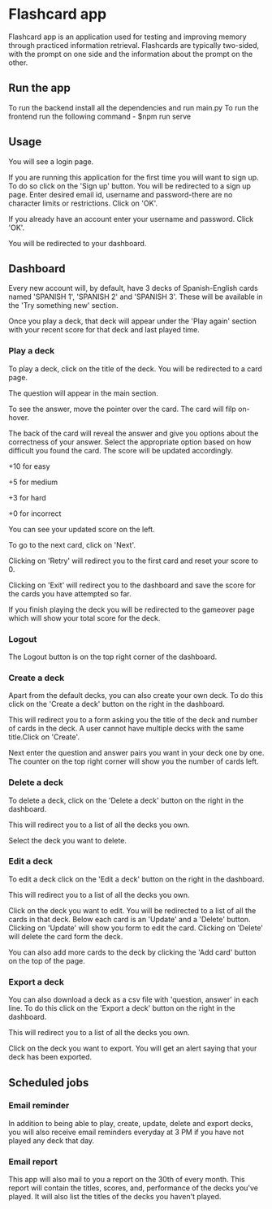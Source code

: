 # Flashcard app

Flashcard app is an application used for testing and improving memory through practiced information retrieval. Flashcards are typically two-sided, with the prompt on one side and the information about the prompt on the other.

## Run the app

To run the backend install all the dependencies and run main.py
To run the frontend run the following command - $npm run serve

## Usage

You will see a login page.

If you are running this application for the first time you will want to sign up.
To do so click on the 'Sign up' button. You will be redirected to a sign up page.
Enter desired email id, username and password-there are no character limits or restrictions.
Click on 'OK'.

If you already have an account enter your username and password. Click 'OK'.

You will be redirected to your dashboard.

## Dashboard

Every new account will, by default, have 3 decks of Spanish-English cards named 'SPANISH 1', 'SPANISH 2' and 'SPANISH 3'. These will be available in the 'Try something new' section.

Once you play a deck, that deck will appear under the 'Play again' section with your recent score for that deck and last played time.

### Play a deck

To play a deck, click on the title of the deck.
You will be redirected to a card page.

The question will appear in the main section.

To see the answer, move the pointer over the card. The card will filp on-hover.

The back of the card will reveal the answer and give you options about the correctness of your answer. Select the appropriate option based on how difficult you found the card. The score will be updated accordingly.

+10 for easy

+5 for medium

+3 for hard

+0 for incorrect

You can see your updated score on the left.

To go to the next card, click on 'Next'.

Clicking on 'Retry' will redirect you to the first card and reset your score to 0.

Clicking on 'Exit' will redirect you to the dashboard and save the score for the cards you have attempted so far.

If you finish playing the deck you will be redirected to the gameover page which will show your total score for the deck.

### Logout

The Logout button is on the top right corner of the dashboard.

### Create a deck

Apart from the default decks, you can also create your own deck. To do this click on the 'Create a deck' button on the right in the dashboard.

This will redirect you to a form asking you the title of the deck and number of cards in the deck. A user cannot have multiple decks with the same title.Click on 'Create'.

Next enter the question and answer pairs you want in your deck one by one. The counter on the top right corner will show you the number of cards left.

### Delete a deck

To delete a deck, click on the 'Delete a deck' button on the right in the dashboard.

This will redirect you to a list of all the decks you own.

Select the deck you want to delete.

### Edit a deck

To edit a deck click on the 'Edit a deck' button on the right in the dashboard.

This will redirect you to a list of all the decks you own.

Click on the deck you want to edit. You will be redirected to a list of all the cards in that deck. Below each card is an 'Update' and a 'Delete' button. Clicking on 'Update' will show you form to edit the card. Clicking on 'Delete'
will delete the card form the deck.

You can also add more cards to the deck by clicking the 'Add card' button on the top of the page.

### Export a deck

You can also download a deck as a csv file with 'question, answer' in each line. To do this click on the 'Export a deck' button on the right in the dashboard.

This will redirect you to a list of all the decks you own.

Click on the deck you want to export. You will get an alert saying that your deck has been exported.

## Scheduled jobs

### Email reminder

In addition to being able to play, create, update, delete and export decks, you will also receive email reminders everyday at 3 PM if you have not played any deck that day.

### Email report

This app will also mail to you a report on the 30th of every month. This report will contain the titles, scores, and, performance of the decks you've played. It will also list the titles of the decks you haven't played.